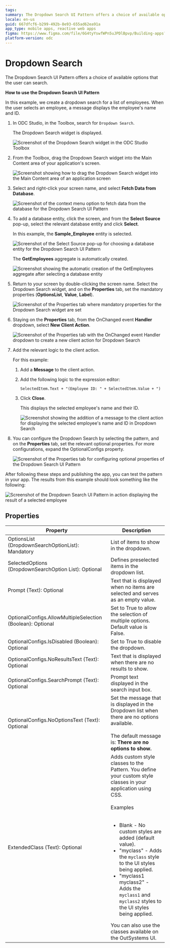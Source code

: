 ```yaml
---
tags:
summary: The Dropdown Search UI Pattern offers a choice of available options that the user can search.
locale: en-us
guid: 667dfcf6-b299-492b-8e93-655ad62ea91a
app_type: mobile apps, reactive web apps
figma: https://www.figma.com/file/6G4tyYswfWPn5uJPDlBpvp/Building-apps?type=design&node-id=3203%3A14668&t=ZwHw8hXeFhwYsO5V-1
platform-version: odc
---
```


# Dropdown Search

The Dropdown Search UI Pattern offers a choice of available options that the user can search. 

**How to use the Dropdown Search UI Pattern**

In this example, we create a dropdown search for a list of employees. When the user selects an employee, a message displays the employee's  name and ID.

1. In ODC Studio, in the Toolbox, search for `Dropdown Search`.

    The Dropdown Search widget is displayed.

    ![Screenshot of the Dropdown Search widget in the ODC Studio Toolbox](images/dropdownsearch-widget-ss.png "Dropdown Search Widget in ODC Studio Toolbox")

1. From the Toolbox, drag the Dropdown Search widget into the Main Content area of your application's screen.

    ![Screenshot showing how to drag the Dropdown Search widget into the Main Content area of an application screen](images/dropdownsearch-drag-ss.png "Dragging the Dropdown Search Widget to the Screen")

1. Select and right-click your screen name, and select **Fetch Data from Database**.

    ![Screenshot of the context menu option to fetch data from the database for the Dropdown Search UI Pattern](images/dropdownsearch-fetch-ss.png "Fetching Data from Database for Dropdown Search")

1. To add a database entity, click the screen, and from the **Select Source** pop-up, select the relevant database entity and click **Select**.

    In this example, the **Sample_Employee** entity is selected. 

    ![Screenshot of the Select Source pop-up for choosing a database entity for the Dropdown Search UI Pattern](images/dropdownsearch-source-ss.png "Selecting Database Entity for Dropdown Search")

    The **GetEmployees** aggregate is automatically created.

    ![Screenshot showing the automatic creation of the GetEmployees aggregate after selecting a database entity](images/dropdownsearch-aggregate-ss.png "GetEmployees Aggregate Creation")

1. Return to your screen by double-clicking the screen name. Select the Dropdown Search widget, and on the **Properties** tab, set the mandatory properties (**OptionsList**, **Value**, **Label**).

    ![Screenshot of the Properties tab where mandatory properties for the Dropdown Search widget are set](images/dropdownsearch-logic-ss.png "Setting Mandatory Properties for Dropdown Search Widget")

1. Staying on the **Properties** tab, from the OnChanged event **Handler** dropdown, select **New Client Action**.

    ![Screenshot of the Properties tab with the OnChanged event Handler dropdown to create a new client action for Dropdown Search](images/dropdownsearch-handler-ss.png "Creating a New Client Action for Dropdown Search")

1. Add the relevant logic to the client action. 

    For this example:
    1. Add a **Message** to the client action.
    1. Add the following logic to the expression editor:

        `SelectedItem.Text + "(Employee ID: " + SelectedItem.Value + ")`

    1. Click **Close**. 
    
        This displays the selected employee's name and their ID.

        ![Screenshot showing the addition of a message to the client action for displaying the selected employee's name and ID in Dropdown Search](images/dropdownsearch-message-ss.png "Adding Message Logic to Dropdown Search")

1. You can configure the Dropdown Search by selecting the pattern, and on the **Properties** tab, set the relevant optional properties. For more configurations, expand the OptionalConfigs property.

    ![Screenshot of the Properties tab for configuring optional properties of the Dropdown Search UI Pattern](images/dropdownsearch-properties-ss.png "Setting Optional Properties for Dropdown Search")

After following these steps and publishing the app, you can test the pattern in your app. The results from this example should look something like the following:

![Screenshot of the Dropdown Search UI Pattern in action displaying the result of a selected employee](images/dropdownsearch-result.png "Dropdown Search Pattern Result Display")

## Properties

| Property                                                   | Description                                                                                                                                                                                                                                                                                                                                                                                                                                                                                                                                                                                                                        |
|------------------------------------------------------------|------------------------------------------------------------------------------------------------------------------------------------------------------------------------------------------------------------------------------------------------------------------------------------------------------------------------------------------------------------------------------------------------------------------------------------------------------------------------------------------------------------------------------------------------------------------------------------------------------------------------------------|
| OptionsList (DropdownSearchOptionList): Mandatory          | List of items to show in the dropdown.                                                                                                                                                                                                                                                                                                                                                                                                                                                                                                                                                                                             |
| SelectedOptions (DropdownSearchOption List): Optional      | Defines preselected items in the dropdown list.                                                                                                                                                                                                                                                                                                                                                                                                                                                                                                                                                                                    |
| Prompt (Text): Optional                                    | Text that is displayed when no items are selected and serves as an empty value.                                                                                                                                                                                                                                                                                                                                                                                                                                                                                                                                                    |
| OptionalConfigs.AllowMultipleSelection (Boolean): Optional | Set to True to allow the selection of multiple options. Default value is False.                                                                                                                                                                                                                                                                                                                                                                                                                                                                                                                                                    |
| OptionalConfigs.IsDisabled (Boolean): Optional             | Set to True to disable the dropdown.                                                                                                                                                                                                                                                                                                                                                                                                                                                                                                                                                                                               |
| OptionalConfigs.NoResultsText (Text): Optional             | Text that is displayed when there are no results to show.                                                                                                                                                                                                                                                                                                                                                                                                                                                                                                                                                                          |
| OptionalConfigs.SearchPrompt (Text): Optional              | Prompt text displayed in the search input box.                                                                                                                                                                                                                                                                                                                                                                                                                                                                                                                                                                                     |
| OptionalConfigs.NoOptionsText (Text): Optional | Set the message that is displayed in the Dropdown list when there are no options available.<br/><br/>The default message is: **There are no options to show.** |
| ExtendedClass (Text): Optional                             | Adds custom style classes to the Pattern. You define your custom style classes in your application using CSS.<br/><br/>Examples<br/><br/> <ul><li>Blank - No custom styles are added (default value).</li><li>"myclass" - Adds the ``myclass`` style to the UI styles being applied.</li><li>"myclass1 myclass2" - Adds the ``myclass1`` and ``myclass2`` styles to the UI styles being applied.</li></ul>You can also use the classes available on the OutSystems UI. |
